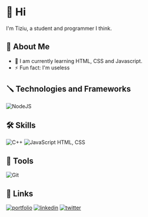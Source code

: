 # 👋 Hi
I'm Tiziu, a student and programmer I think.
## 🗿 About Me
- 🌱 I am currently learning HTML, CSS and Javascript.
- ⚡ Fun fact: I'm useless

## 🪛 Technologies and Frameworks
![NodeJS](https://img.shields.io/badge/node.js-6DA55F?style=for-the-badge&logo=node.js&logoColor=white)

## 🛠 Skills
![C++](https://img.shields.io/badge/c++-%2300599C.svg?style=for-the-badge&logo=c%2B%2B&logoColor=white) ![JavaScript](https://img.shields.io/badge/javascript-%23323330.svg?style=for-the-badge&logo=javascript&logoColor=%23F7DF1E)  HTML, CSS 

## 🔧 Tools
![Git](https://img.shields.io/badge/git-%23F05033.svg?style=for-the-badge&logo=git&logoColor=white)

## 🔗 Links
[![portfolio](https://img.shields.io/badge/my_portfolio-000?style=for-the-badge&logo=ko-fi&logoColor=white)]()  [![linkedin](https://img.shields.io/badge/linkedin-0A66C2?style=for-the-badge&logo=linkedin&logoColor=white)](https://www.linkedin.com/in/jherry-visalot-giron-082595308/)  [![twitter](https://img.shields.io/badge/twitter-1DA1F2?style=for-the-badge&logo=twitter&logoColor=white)](https://twitter.com/ttiziu)


<!---
ttiziu/ttiziu is a ✨ special ✨ repository because its `README.md` (this file) appears on your GitHub profile.
You can click the Preview link to take a look at your changes.
--->
